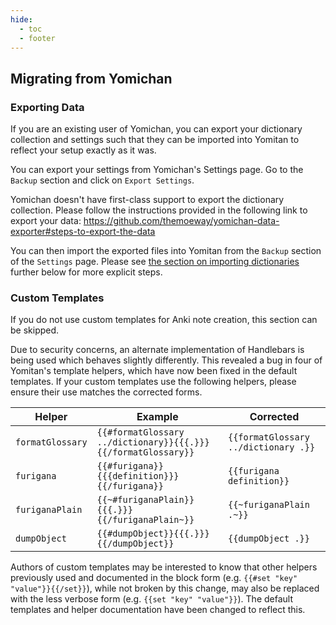 ```yaml
---
hide:
  - toc
  - footer
---
```


## Migrating from Yomichan

### Exporting Data

If you are an existing user of Yomichan, you can export your dictionary collection and settings such that they can be imported into Yomitan to reflect your setup exactly as it was.

You can export your settings from Yomichan's Settings page. Go to the `Backup` section and click on `Export Settings`.

Yomichan doesn't have first-class support to export the dictionary collection. Please follow the instructions provided in the following link to export your data:
https://github.com/themoeway/yomichan-data-exporter#steps-to-export-the-data

You can then import the exported files into Yomitan from the `Backup` section of the `Settings` page. Please see [the section on importing dictionaries](#importing-dictionaries) further below for more explicit steps.

### Custom Templates

If you do not use custom templates for Anki note creation, this section can be skipped.

Due to security concerns, an alternate implementation of Handlebars is being used which behaves slightly differently.
This revealed a bug in four of Yomitan's template helpers, which have now been fixed in the default templates. If your
custom templates use the following helpers, please ensure their use matches the corrected forms.

| Helper           | Example                                                       | Corrected                            |
| ---------------- | ------------------------------------------------------------- | ------------------------------------ |
| `formatGlossary` | `{{#formatGlossary ../dictionary}}{{{.}}}{{/formatGlossary}}` | `{{formatGlossary ../dictionary .}}` |
| `furigana`       | `{{#furigana}}{{{definition}}}{{/furigana}}`                  | `{{furigana definition}}`            |
| `furiganaPlain`  | `{{~#furiganaPlain}}{{{.}}}{{/furiganaPlain~}}`               | `{{~furiganaPlain .~}}`              |
| `dumpObject`     | `{{#dumpObject}}{{{.}}}{{/dumpObject}}`                       | `{{dumpObject .}}`                   |

Authors of custom templates may be interested to know that other helpers previously used and documented in the block
form (e.g. `{{#set "key" "value"}}{{/set}}`), while not broken by this change, may also be replaced with the less verbose
form (e.g. `{{set "key" "value"}}`). The default templates and helper documentation have been changed to reflect this.
